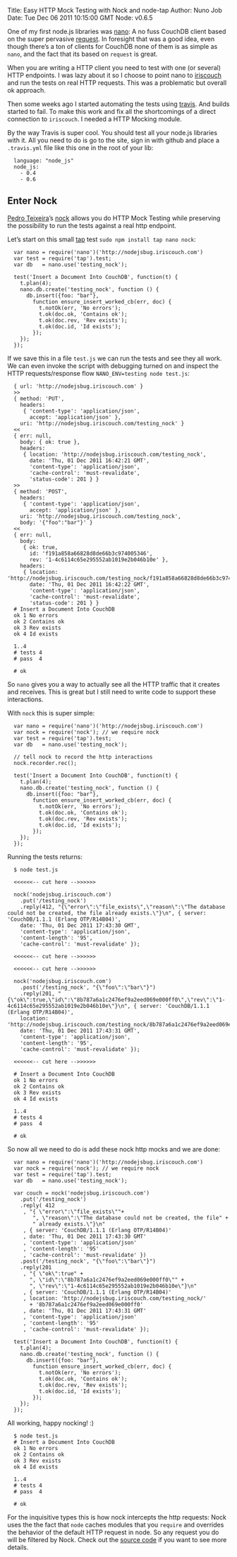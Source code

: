 Title: Easy HTTP Mock Testing with Nock and node-tap
Author: Nuno Job
Date: Tue Dec 06 2011 10:15:00 GMT
Node: v0.6.5

One of my first node.js libraries was [nano]: A no fuss CouchDB client based on the super pervasive [request]. In foresight that was a good idea, even though there’s a ton of clients for CouchDB none of them is as simple as `nano`, and the fact that its based on `request` is great.

When you are writing a HTTP client you need to test with one (or several) HTTP endpoints. I was lazy about it so I choose to point nano to [iriscouch] and run the tests on real HTTP requests. This was a problematic but overall ok approach.

Then some weeks ago I started automating the tests using [travis]. And builds started to fail. To make this work and fix all the shortcomings of a direct connection to `iriscouch`. I needed a HTTP Mocking module.

By the way Travis is super cool. You should test all your node.js libraries with it. All you need to do is go to the site, sign in with github and place a `.travis.yml` file like this one in the root of your lib:

      language: "node_js"
      node_js:
        - 0.4
        - 0.6

## Enter Nock

[Pedro Teixeira][nodetuts]’s [nock] allows you do HTTP Mock Testing while preserving the possibility to run the tests against a real http endpoint.

Let’s start on this small [tap] test `sudo npm install tap nano nock`:

      var nano = require('nano')('http://nodejsbug.iriscouch.com') 
      var test = require('tap').test;
      var db   = nano.use('testing_nock');
      
      test('Insert a Document Into CouchDB', function(t) {
        t.plan(4);
        nano.db.create('testing_nock', function () {
          db.insert({foo: "bar"},
            function ensure_insert_worked_cb(err, doc) {
              t.notOk(err, 'No errors');
              t.ok(doc.ok, 'Contains ok');
              t.ok(doc.rev, 'Rev exists');
              t.ok(doc.id, 'Id exists');
            });
        });
      });

If we save this in a file `test.js` we can run the tests and see they all work. We can even invoke the script with debugging turned on and inspect the HTTP requests/response flow `NANO_ENV=testing node test.js`:

      { url: 'http://nodejsbug.iriscouch.com' }
      >>
      { method: 'PUT',
        headers: 
         { 'content-type': 'application/json',
           accept: 'application/json' },
        uri: 'http://nodejsbug.iriscouch.com/testing_nock' }
      <<
      { err: null,
        body: { ok: true },
        headers: 
         { location: 'http://nodejsbug.iriscouch.com/testing_nock',
           date: 'Thu, 01 Dec 2011 16:42:21 GMT',
           'content-type': 'application/json',
           'cache-control': 'must-revalidate',
           'status-code': 201 } }
      >>
      { method: 'POST',
        headers: 
         { 'content-type': 'application/json',
           accept: 'application/json' },
        uri: 'http://nodejsbug.iriscouch.com/testing_nock',
        body: '{"foo":"bar"}' }
      <<
      { err: null,
        body: 
         { ok: true,
           id: 'f191a858a66828d8de66b3c974005346',
           rev: '1-4c6114c65e295552ab1019e2b046b10e' },
        headers: 
         { location: 'http://nodejsbug.iriscouch.com/testing_nock/f191a858a66828d8de66b3c974005346',
           date: 'Thu, 01 Dec 2011 16:42:22 GMT',
           'content-type': 'application/json',
           'cache-control': 'must-revalidate',
           'status-code': 201 } }
      # Insert a Document Into CouchDB
      ok 1 No errors
      ok 2 Contains ok
      ok 3 Rev exists
      ok 4 Id exists
      
      1..4
      # tests 4
      # pass  4
      
      # ok

So `nano` gives you a way to actually see all the HTTP traffic that it creates and receives. This is great but I still need to write code to support these interactions.

With `nock` this is super simple:

      var nano = require('nano')('http://nodejsbug.iriscouch.com') 
      var nock = require('nock'); // we require nock
      var test = require('tap').test;
      var db   = nano.use('testing_nock');
      
      // tell nock to record the http interactions
      nock.recorder.rec();
      
      test('Insert a Document Into CouchDB', function(t) {
        t.plan(4);
        nano.db.create('testing_nock', function () {
          db.insert({foo: "bar"},
            function ensure_insert_worked_cb(err, doc) {
              t.notOk(err, 'No errors');
              t.ok(doc.ok, 'Contains ok');
              t.ok(doc.rev, 'Rev exists');
              t.ok(doc.id, 'Id exists');
            });
        });
      });

Running the tests returns:

      $ node test.js 
      
      <<<<<<-- cut here -->>>>>>
      
      nock('nodejsbug.iriscouch.com')
        .put('/testing_nock')
        .reply(412, "{\"error\":\"file_exists\",\"reason\":\"The database could not be created, the file already exists.\"}\n", { server: 'CouchDB/1.1.1 (Erlang OTP/R14B04)',
        date: 'Thu, 01 Dec 2011 17:43:30 GMT',
        'content-type': 'application/json',
        'content-length': '95',
        'cache-control': 'must-revalidate' });
      
      <<<<<<-- cut here -->>>>>>
      
      <<<<<<-- cut here -->>>>>>
      
      nock('nodejsbug.iriscouch.com')
        .post('/testing_nock', "{\"foo\":\"bar\"}")
        .reply(201, "{\"ok\":true,\"id\":\"8b787a6a1c2476ef9a2eed069e000ff0\",\"rev\":\"1-4c6114c65e295552ab1019e2b046b10e\"}\n", { server: 'CouchDB/1.1.1 (Erlang OTP/R14B04)',
        location: 'http://nodejsbug.iriscouch.com/testing_nock/8b787a6a1c2476ef9a2eed069e000ff0',
        date: 'Thu, 01 Dec 2011 17:43:31 GMT',
        'content-type': 'application/json',
        'content-length': '95',
        'cache-control': 'must-revalidate' });
      
      <<<<<<-- cut here -->>>>>>
      
      # Insert a Document Into CouchDB
      ok 1 No errors
      ok 2 Contains ok
      ok 3 Rev exists
      ok 4 Id exists
      
      1..4
      # tests 4
      # pass  4
      
      # ok

So now all we need to do is add these nock http mocks and we are done:

      var nano = require('nano')('http://nodejsbug.iriscouch.com') 
      var nock = require('nock'); // we require nock
      var test = require('tap').test;
      var db   = nano.use('testing_nock');
      
      var couch = nock('nodejsbug.iriscouch.com')
        .put('/testing_nock')
        .reply( 412
         , "{ \"error\":\"file_exists\""+
            ", \"reason\":\"The database could not be created, the file" +
            " already exists.\"}\n"
         , { server: 'CouchDB/1.1.1 (Erlang OTP/R14B04)'
         , date: 'Thu, 01 Dec 2011 17:43:30 GMT'
         , 'content-type': 'application/json'
         , 'content-length': '95'
         , 'cache-control': 'must-revalidate' })
        .post('/testing_nock', "{\"foo\":\"bar\"}")
        .reply(201
         , "{ \"ok\":true" +
           ", \"id\":\"8b787a6a1c2476ef9a2eed069e000ff0\"" +
           ", \"rev\":\"1-4c6114c65e295552ab1019e2b046b10e\"}\n"
         , { server: 'CouchDB/1.1.1 (Erlang OTP/R14B04)'
         , location: 'http://nodejsbug.iriscouch.com/testing_nock/'
           + '8b787a6a1c2476ef9a2eed069e000ff0'
         , date: 'Thu, 01 Dec 2011 17:43:31 GMT'
         , 'content-type': 'application/json'
         , 'content-length': '95'
         , 'cache-control': 'must-revalidate' });
      
      test('Insert a Document Into CouchDB', function(t) {
        t.plan(4);
        nano.db.create('testing_nock', function () {
          db.insert({foo: "bar"},
            function ensure_insert_worked_cb(err, doc) {
              t.notOk(err, 'No errors');
              t.ok(doc.ok, 'Contains ok');
              t.ok(doc.rev, 'Rev exists');
              t.ok(doc.id, 'Id exists');
            });
        });
      });

All working, happy nocking! :)

      $ node test.js 
      # Insert a Document Into CouchDB
      ok 1 No errors
      ok 2 Contains ok
      ok 3 Rev exists
      ok 4 Id exists
      
      1..4
      # tests 4
      # pass  4
      
      # ok

For the inquisitive types this is how nock intercepts the http requests: Nock uses the the fact that `node` caches modules that you `require` and overrides the behavior of the default HTTP request in node. So any request you do will be filtered by Nock. Check out the [source code][intercept] if you want to see more details.

[nano]: https://github.com/dscape/nano
[request]: https://github.com/mikeal/request
[iriscouch]: http://iriscouch.com
[bug]: https://github.com/joyent/node/issues/1569
[travis]: http://travis-ci.org/#!/dscape/nano
[nock]: https://github.com/pgte/nock
[tap]: https://github.com/isaacs/node-tap
[nodetuts]: http://nodetuts.com
[intercept]: https://github.com/pgte/nock/blob/master/lib/intercept.js